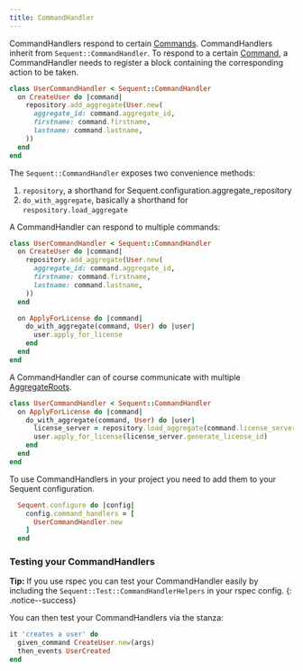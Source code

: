 ```yaml
---
title: CommandHandler
---
```


CommandHandlers respond to certain [Commands](command.html). CommandHandlers inherit from `Sequent::CommandHandler`.
To respond to a certain [Command](command.html), a CommandHandler needs to register a block containing the corresponding action to be taken.

```ruby
class UserCommandHandler < Sequent::CommandHandler
  on CreateUser do |command|
    repository.add_aggregate(User.new(
      aggregate_id: command.aggregate_id,
      firstname: command.firstname,
      lastname: command.lastname,
    ))
  end
end
```

The `Sequent::CommandHandler` exposes two convenience methods:

1.  `repository`, a shorthand for Sequent.configuration.aggregate_repository
2.  `do_with_aggregate`, basically a shorthand for `respository.load_aggregate`

A CommandHandler can respond to multiple commands:

```ruby
class UserCommandHandler < Sequent::CommandHandler
  on CreateUser do |command|
    repository.add_aggregate(User.new(
      aggregate_id: command.aggregate_id,
      firstname: command.firstname,
      lastname: command.lastname,
    ))
  end

  on ApplyForLicense do |command|
    do_with_aggregate(command, User) do |user|
      user.apply_for_license
    end
  end
end
```

A CommandHandler can of course communicate with multiple [AggregateRoots](aggregate-root.html).

```ruby
class UserCommandHandler < Sequent::CommandHandler
  on ApplyForLicense do |command|
    do_with_aggregate(command, User) do |user|
      license_server = repository.load_aggregate(command.license_server_id, LicenseServer)
      user.apply_for_license(license_server.generate_license_id)
    end
  end
end
```

To use CommandHandlers in your project you need to add them to your Sequent configuration.

```ruby
  Sequent.configure do |config|
    config.command_handlers = [
      UserCommandHandler.new
    ]
  end
```

### Testing your CommandHandlers

**Tip:** If you use rspec you can test your CommandHandler easily by including the `Sequent::Test::CommandHandlerHelpers` in your rspec config.
{: .notice--success}

You can then test your CommandHandlers via the stanza:

```ruby
it 'creates a user' do
  given_command CreateUser.new(args)
  then_events UserCreated
end
```

